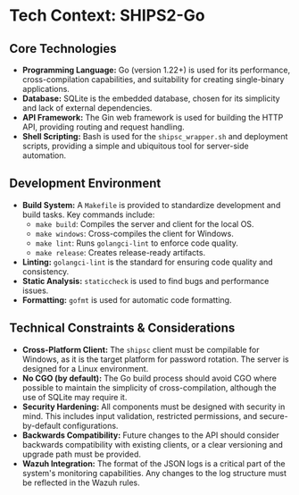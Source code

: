 # Tech Context: SHIPS2-Go

## Core Technologies
-   **Programming Language:** Go (version 1.22+) is used for its performance, cross-compilation capabilities, and suitability for creating single-binary applications.
-   **Database:** SQLite is the embedded database, chosen for its simplicity and lack of external dependencies.
-   **API Framework:** The Gin web framework is used for building the HTTP API, providing routing and request handling.
-   **Shell Scripting:** Bash is used for the `shipsc_wrapper.sh` and deployment scripts, providing a simple and ubiquitous tool for server-side automation.

## Development Environment
-   **Build System:** A `Makefile` is provided to standardize development and build tasks. Key commands include:
    -   `make build`: Compiles the server and client for the local OS.
    -   `make windows`: Cross-compiles the client for Windows.
    -   `make lint`: Runs `golangci-lint` to enforce code quality.
    -   `make release`: Creates release-ready artifacts.
-   **Linting:** `golangci-lint` is the standard for ensuring code quality and consistency.
-   **Static Analysis:** `staticcheck` is used to find bugs and performance issues.
-   **Formatting:** `gofmt` is used for automatic code formatting.

## Technical Constraints & Considerations
-   **Cross-Platform Client:** The `shipsc` client must be compilable for Windows, as it is the target platform for password rotation. The server is designed for a Linux environment.
-   **No CGO (by default):** The Go build process should avoid CGO where possible to maintain the simplicity of cross-compilation, although the use of SQLite may require it.
-   **Security Hardening:** All components must be designed with security in mind. This includes input validation, restricted permissions, and secure-by-default configurations.
-   **Backwards Compatibility:** Future changes to the API should consider backwards compatibility with existing clients, or a clear versioning and upgrade path must be provided.
-   **Wazuh Integration:** The format of the JSON logs is a critical part of the system's monitoring capabilities. Any changes to the log structure must be reflected in the Wazuh rules.
